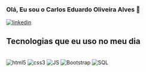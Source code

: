 
### Olá, Eu sou o Carlos Eduardo Oliveira Alves 👋

[![linkedin](https://img.shields.io/badge/LinkedIn-0077B5?style=for-the-badge&logo=linkedin&logoColor=white)](https://www.linkedin.com/in/carlos-eduardo-oliveira-alves-18aa49248/)

## Tecnologias que eu uso no meu dia

<div style = "display: inline-block"><br/>
  
  <!--HTML5-->
  <img align="center" alt="html5" src="https://img.shields.io/badge/HTML5-E34F26?style=for-the-badge&logo=html5&logoColor=white"/>
  
  <!--CSS3-->
  <img align="center" alt="css3" src="https://img.shields.io/badge/CSS3-1572B6?style=for-the-badge&logo=css3&logoColor=white"/>
  
  <!--JavaScript-->
  <img align="center" alt="JS" src="https://img.shields.io/badge/JavaScript-323330?style=for-the-badge&logo=javascript&logoColor=F7DF1E"/>
  
  <!--Bootstrap-->
  <img align="center" alt="Bootstrap" src="https://img.shields.io/badge/Bootstrap-563D7C?style=for-the-badge&logo=bootstrap&logoColor=white"/>

  <!--SQL-->
  <img align="center" alt="SQL" src="https://img.shields.io/badge/MySQL-00000F?style=for-the-badge&logo=mysql&logoColor=white"/>
</div>
